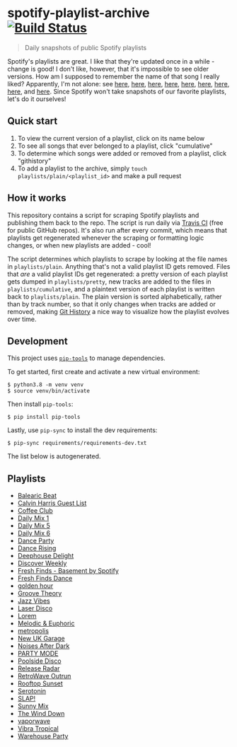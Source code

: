 # spotify-playlist-archive [![Build Status](https://api.travis-ci.com/vitokorn/spotify-playlist-archive.svg?branch=master)](https://travis-ci.com/github/vitokorn/spotify-playlist-archive)

> Daily snapshots of public Spotify playlists

Spotify's playlists are great. I like that they're updated once in a while -
change is good! I don't like, however, that it's impossible to see older
versions. How am I supposed to remember the name of that song I really liked?
Apparently, I'm not alone: see
[here](https://community.spotify.com/t5/Content-Questions/View-previous-versions-of-playlists/td-p/4400750),
[here](https://community.spotify.com/t5/Accounts/A-playlist-was-modified-Can-I-get-the-old-songs-back/td-p/1001889),
[here](https://community.spotify.com/t5/Content-Questions/Seeing-an-old-version-of-a-playlist/td-p/1318739),
[here](https://community.spotify.com/t5/Other-Partners-Web-Player-etc/Playlists-Is-there-any-way-to-recover-previous-versions-of-a/td-p/4726831),
[here](https://community.spotify.com/t5/Desktop-Mac/Find-Songs-of-old-versions-of-Spotify-Playlists/td-p/998504),
[here](https://community.spotify.com/t5/Closed-Ideas/Playlist-Versioning-History/idi-p/1133819),
[here](https://community.spotify.com/t5/Closed-Ideas/Playlist-History-Versioning/idi-p/1346418),
[here](https://community.spotify.com/t5/Closed-Ideas/Playlists-Playlist-History/idi-p/1816799),
and [here](https://community.spotify.com/t5/Live-Ideas/Playlists-Edit-History/idi-p/4573743).
Since Spotify won't take snapshots of our favorite playlists, let's do it ourselves!

## Quick start

1. To view the current version of a playlist, click on its name below
1. To see all songs that ever belonged to a playlist, click "cumulative"
1. To determine which songs were added or removed from a playlist, click "githistory"
1. To add a playlist to the archive, simply `touch playlists/plain/<playlist_id>` and make a pull request

## How it works

This repository contains a script for scraping Spotify playlists and publishing
them back to the repo. The script is run daily via
[Travis CI](https://travis-ci.com/github/vitokorn/spotify-playlist-archive)
(free for public GitHub repos). It's also run after every commit, which means
that playlists get regenerated whenever the scraping or formatting logic
changes, or when new playlists are added - cool!

The script determines which playlists to scrape by looking at the file names in
`playlists/plain`. Anything that's not a valid playlist ID gets removed. Files
that *are* a valid playlist IDs get regenerated: a pretty version of each
playlist gets dumped in `playlists/pretty`, new tracks are added to the
files in `playlists/cumulative`, and a plaintext version of each playlist is
written back to `playlists/plain`. The plain version is sorted alphabetically,
rather than by track number, so that it only changes when tracks are added or
removed, making [Git History](https://githistory.xyz/) a nice way to visualize
how the playlist evolves over time.

## Development

This project uses [`pip-tools`](https://github.com/jazzband/pip-tools) to manage
dependencies.

To get started, first create and activate a new virtual environment:
```
$ python3.8 -m venv venv
$ source venv/bin/activate
```

Then install `pip-tools`:
```
$ pip install pip-tools
```

Lastly, use `pip-sync` to install the dev requirements:
```
$ pip-sync requirements/requirements-dev.txt
```

The list below is autogenerated.

## Playlists

- [Balearic Beat](/playlists/pretty/Balearic%20Beat.md)
- [Calvin Harris Guest List](/playlists/pretty/Calvin%20Harris%20Guest%20List.md)
- [Coffee Club](/playlists/pretty/Coffee%20Club.md)
- [Daily Mix 1](/playlists/pretty/Daily%20Mix%201.md)
- [Daily Mix 5](/playlists/pretty/Daily%20Mix%205.md)
- [Daily Mix 6](/playlists/pretty/Daily%20Mix%206.md)
- [Dance Party](/playlists/pretty/Dance%20Party.md)
- [Dance Rising](/playlists/pretty/Dance%20Rising.md)
- [Deephouse Delight](/playlists/pretty/Deephouse%20Delight.md)
- [Discover Weekly](/playlists/pretty/Discover%20Weekly.md)
- [Fresh Finds - Basement by Spotify](/playlists/pretty/Fresh%20Finds%20-%20Basement%20by%20Spotify.md)
- [Fresh Finds Dance](/playlists/pretty/Fresh%20Finds%20Dance.md)
- [golden hour](/playlists/pretty/golden%20hour.md)
- [Groove Theory](/playlists/pretty/Groove%20Theory.md)
- [Jazz Vibes](/playlists/pretty/Jazz%20Vibes.md)
- [Laser Disco](/playlists/pretty/Laser%20Disco.md)
- [Lorem](/playlists/pretty/Lorem.md)
- [Melodic & Euphoric](/playlists/pretty/Melodic%20&%20Euphoric.md)
- [metropolis](/playlists/pretty/metropolis.md)
- [New UK Garage](/playlists/pretty/New%20UK%20Garage.md)
- [Noises After Dark](/playlists/pretty/Noises%20After%20Dark.md)
- [PARTY MODE](/playlists/pretty/PARTY%20MODE.md)
- [Poolside Disco](/playlists/pretty/Poolside%20Disco.md)
- [Release Radar](/playlists/pretty/Release%20Radar.md)
- [RetroWave   Outrun](/playlists/pretty/RetroWave%20%20%20Outrun.md)
- [Rooftop Sunset](/playlists/pretty/Rooftop%20Sunset.md)
- [Serotonin](/playlists/pretty/Serotonin.md)
- [SLAP!](/playlists/pretty/SLAP!.md)
- [Sunny Mix](/playlists/pretty/Sunny%20Mix.md)
- [The Wind Down](/playlists/pretty/The%20Wind%20Down.md)
- [vaporwave](/playlists/pretty/vaporwave.md)
- [Vibra Tropical](/playlists/pretty/Vibra%20Tropical.md)
- [Warehouse Party](/playlists/pretty/Warehouse%20Party.md)
